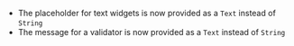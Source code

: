 * The placeholder for text widgets is now provided as a `Text` instead of `String`
* The message for a validator is now provided as a `Text` instead of `String`